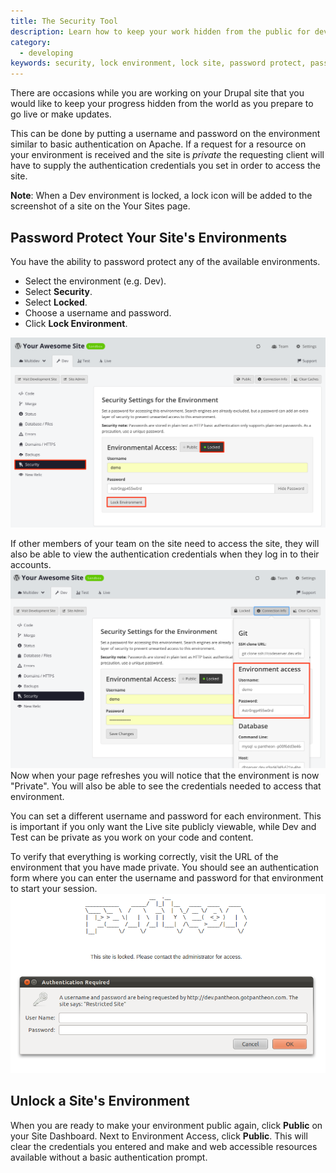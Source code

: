 ```yaml
---
title: The Security Tool
description: Learn how to keep your work hidden from the public for development or updates.
category:
  - developing
keywords: security, lock environment, lock site, password protect, password protection, unlock site
---
```

There are occasions while you are working on your Drupal site that you would like to keep your progress hidden from the world as you prepare to go live or make updates.

This can be done by putting a username and password on the environment similar to basic authentication on Apache. If a request for a resource on your environment is received and the site is _private_ the requesting client will have to supply the authentication credentials you set in order to access the site.

<div class="alert alert-info" role="alert">
<strong>Note</strong>: When a Dev environment is locked, a lock icon will be added to the screenshot of a site on the Your Sites page.</div>

## Password Protect Your Site's Environments


You have the ability to password protect any of the available environments.

- Select the environment (e.g. Dev).
- Select **Security**.
- Select **Locked**.
- Choose a username and password.
- Click **Lock Environment**.

![Lock environment](/source/docs/assets/images/lock-environment.png)

If other members of your team on the site need to access the site, they will also be able to view the authentication credentials when they log in to their accounts.
![Credentials](/source/docs/assets/images/environment-access.png)
Now when your page refreshes you will notice that the environment is now "Private". You will also be able to see the credentials needed to access that environment.

You can set a different username and password for each environment. This is important if you only want the Live site publicly viewable, while Dev and Test can be private as you work on your code and content.

To verify that everything is working correctly, visit the URL of the environment that you have made private. You should see an authentication form where you can enter the username and password for that environment to start your session.  
![](/source/docs/assets/images/desk_images/62465.png)
## Unlock a Site's Environment
When you are ready to make your environment public again, click **Public** on your Site Dashboard. Next to Environment Access, click **Public**.
This will clear the credentials you entered and make and web accessible resources available without a basic authentication prompt.
